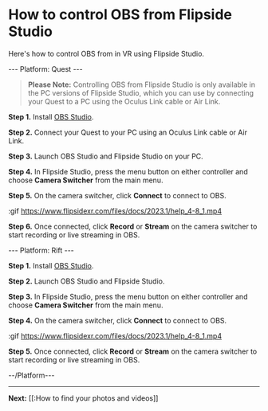 # How to control OBS from Flipside Studio

Here's how to control OBS from in VR using Flipside Studio.

--- Platform: Quest ---

> **Please Note:** Controlling OBS from Flipside Studio is only available in the PC versions of Flipside Studio, which you can use by connecting your Quest to a PC using the Oculus Link cable or Air Link.

**Step 1.** Install [OBS Studio](https://obsproject.com/).

**Step 2.** Connect your Quest to your PC using an Oculus Link cable or Air Link.

**Step 3.** Launch OBS Studio and Flipside Studio on your PC.

**Step 4.** In Flipside Studio, press the menu button on either controller and choose **Camera Switcher** from the main menu.

**Step 5.** On the camera switcher, click **Connect** to connect to OBS.

:gif https://www.flipsidexr.com/files/docs/2023.1/help_4-8_1.mp4

**Step 6.** Once connected, click **Record** or **Stream** on the camera switcher to start recording or live streaming in OBS.

--- Platform: Rift ---

**Step 1.** Install [OBS Studio](https://obsproject.com/).

**Step 2.** Launch OBS Studio and Flipside Studio.

**Step 3.** In Flipside Studio, press the menu button on either controller and choose **Camera Switcher** from the main menu.

**Step 4.** On the camera switcher, click **Connect** to connect to OBS.

:gif https://www.flipsidexr.com/files/docs/2023.1/help_4-8_1.mp4

**Step 5.** Once connected, click **Record** or **Stream** on the camera switcher to start recording or live streaming in OBS.

--/Platform---

---

**Next:** [[:How to find your photos and videos]]
